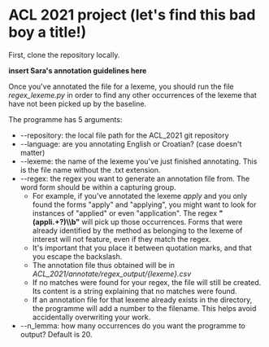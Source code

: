 # ACL 2021 project (let's find this bad boy a title!)

First, clone the repository locally. 

**insert Sara's annotation guidelines here**

Once you've annotated the file for a lexeme, you should run the file *regex_lexeme.py* in order to find any other occurrences of the lexeme that have not been picked up by the baseline. 

The programme has 5 arguments:
- --repository: the local file path for the ACL_2021 git repository
- --language: are you annotating English or Croatian? (case doesn't matter)
- --lexeme: the name of the lexeme you've just finished annotating. This is the file name without the .txt extension. 
- --regex: the regex you want to generate an annotation file from. The word form should be within a capturing group.
  -  For example, if you've annotated the lexeme *apply* and you only found the forms "apply" and "applying", you might want to look for instances of "applied" or even "application". The regex **"(appli.+?)\\\b"** will pick up those occurrences. Forms that were already identified by the method as belonging to the lexeme of interest will not feature, even if they match the regex.
    -  It's important that you place it between quotation marks, and that you escape the backslash.
  - The annotation file thus obtained will be in *ACL_2021/annotate/regex_output/{lexeme}.csv*
  - If no matches were found for your regex, the file will still be created. Its content is a string explaining that no matches were found.
  - If an annotation file for that lexeme already exists in the directory, the programme will add a number to the filename. This helps avoid accidentally overwriting your work.
- --n_lemma: how many occurrences do you want the programme to output? Default is 20.


